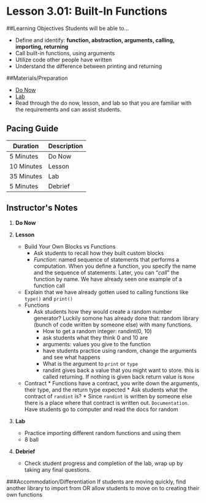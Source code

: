 # Lesson 3.01: Built-In Functions

##Learning Objectives
Students will be able to... 
* Define and identify: **function, abstraction, arguments, calling, importing, returning**
* Call built-in functions, using arguments
* Utilize code other people have written
* Understand the difference between printing and returning

##Materials/Preparation
* [Do Now]
* [Lab]
* Read through the do now, lesson, and lab so that you are familiar with the requirements and can assist students.

## Pacing Guide
| **Duration**   | **Description** |
| ---------- | ----------- |
| 5 Minutes  | Do Now      |
| 10 Minutes | Lesson      |
| 35 Minutes | Lab         |
| 5 Minutes | Debrief  |

## Instructor's Notes
1. **Do Now**

2. **Lesson**
    * Build Your Own Blocks vs Functions
 	    * Ask students to recall how they built custom blocks
 	    * *Function*: named sequence of statements that performs a computation. When you define a function, you specify the name and the sequence of statements. Later, you can “*call*” the function by name. We have already seen one example of a function call
  	* Explain that we have already gotten used to calling functions like `type()` and `print()`
  	* Functions
  	    * Ask students how they would create a random number generator? Luckily somone has already done that: random library (bunch of code written by someone else) with many functions. 
  		    * How to get a random integer: randint(0, 10)
  		    * ask students what they think 0 and 10 are
  		    * arguments: values you give to the function
  		    * have students practice using random, change the arguments and see what happens
  		    * What is the argument to `print` or `type`
  		    * randint gives back a value that you might want to store. this is called returning. If nothing is given back return value is `None`
  	* Contract
  		    * Functions have a contract, you write down the arguments, their type, and the return type expected 
  		    * Ask students what the contract of `randint` is?
  		    * Since `randint` is written by someone else there is a place where that contract is written out. `Documentation`. Have students go to computer and read the docs for random
 
3. **Lab**
    * Practice importing different random functions and using them
    * 8 ball 

4. **Debrief**
    * Check student progress and completion of the lab, wrap up by taking any final questions. 

###Accommodation/Differentiation
If students are moving quickly, find another library to import from OR allow students to move on to creating their own functions


[Do Now]:do_now_301.md
[Lab]:lab_301.md
